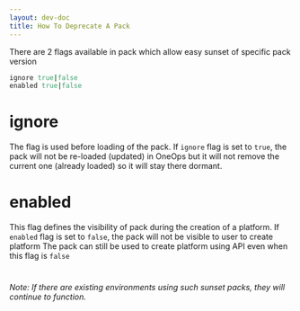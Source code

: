 ```yaml
---
layout: dev-doc
title: How To Deprecate A Pack
---
```


There are 2 flags available in pack which allow easy sunset of specific pack version
~~~ruby
ignore true|false
enabled true|false
~~~

# ignore

The flag is used before loading of the pack. If `ignore` flag is set to `true`, the pack will not be re-loaded (updated) in OneOps but it will not remove the current one (already loaded) so it will stay there dormant.

# enabled

This flag defines the visibility of pack during the creation of a platform. If `enabled` flag is set to `false`, the pack will not be visible to user to create platform
The pack can still be used to create platform using API even when this flag is `false`

#

*Note: If there are existing environments using such sunset packs, they will continue to function.*
